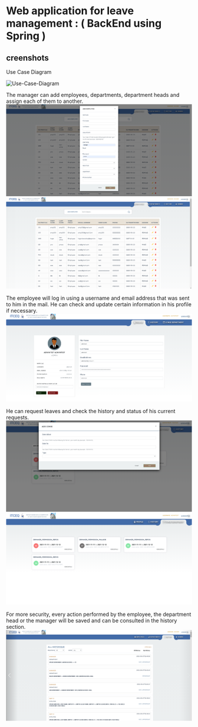 # Web application for leave management : ( BackEnd using Spring ) 

## creenshots
Use Case Diagram


![Use-Case-Diagram](Use-Case-Diagram.png)

The manager can add employees, departments, department heads and assign each of them to another. 
![07-manager-emp-add](07.png)
![06-Manager-emp](06.png)

The employee will log in using a username and email address that was sent to him in the mail. 
He can check and update certain information in his profile if necessary.
![01-chef-dep-profile](01.png)

He can request leaves and check the history and status of his current requests.
![08-emp-demande-conge-ADD](08.png)
![02-emp-demande-conge](02.png)

For more security, every action performed by the employee, the department head or the manager will be saved and can be consulted in the history section. 
![05-history](05.png)

